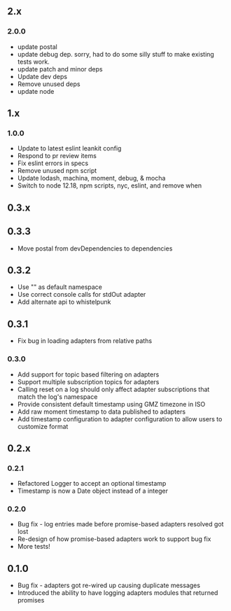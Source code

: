 ## 2.x

### 2.0.0

* update postal
* update debug dep. sorry, had to do some silly stuff to make existing tests work.
* update patch and minor deps
* Update dev deps
* Remove unused deps
* update node

## 1.x

### 1.0.0

* Update to latest eslint leankit config
* Respond to pr review items
* Fix eslint errors in specs
* Remove unused npm script
* Update lodash, machina, moment, debug, & mocha
* Switch to node 12.18, npm scripts, nyc, eslint, and remove when

## 0.3.x

## 0.3.3
 * Move postal from devDependencies to dependencies

## 0.3.2
 * Use "" as default namespace
 * Use correct console calls for stdOut adapter
 * Add alternate api to whistelpunk

## 0.3.1
 * Fix bug in loading adapters from relative paths

### 0.3.0
 * Add support for topic based filtering on adapters
 * Support multiple subscription topics for adapters
 * Calling reset on a log should only affect adapter subscriptions that match the log's namespace
 * Provide consistent default timestamp using GMZ timezone in ISO
 * Add raw moment timestamp to data published to adapters
 * Add timestamp configuration to adapter configuration to allow users to customize format

## 0.2.x

### 0.2.1
 * Refactored Logger to accept an optional timestamp
 * Timestamp is now a Date object instead of a integer

### 0.2.0
 * Bug fix - log entries made before promise-based adapters resolved got lost
 * Re-design of how promise-based adapters work to support bug fix
 * More tests!

## 0.1.0
 * Bug fix - adapters got re-wired up causing duplicate messages
 * Introduced the ability to have logging adapters modules that returned promises
